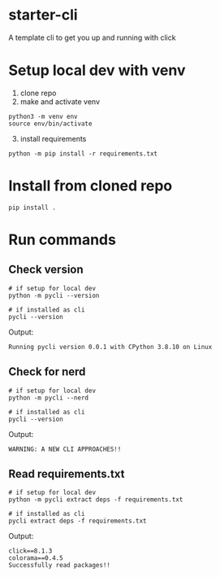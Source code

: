 # starter-cli
A template cli to get you up and running with click

# Setup local dev with venv
1) clone repo
2) make and activate venv

```shell
python3 -m venv env
source env/bin/activate
```
3) install requirements
```shell
python -m pip install -r requirements.txt
```
# Install from cloned repo
```shell
pip install .
```

# Run commands

## Check version

```shell
# if setup for local dev
python -m pycli --version

# if installed as cli
pycli --version
```
Output:

```
Running pycli version 0.0.1 with CPython 3.8.10 on Linux
```

## Check for nerd

```shell
# if setup for local dev
python -m pycli --nerd

# if installed as cli
pycli --version
```
Output:

```
WARNING: A NEW CLI APPROACHES!!
```

## Read requirements.txt

```shell
# if setup for local dev
python -m pycli extract deps -f requirements.txt

# if installed as cli
pycli extract deps -f requirements.txt
```
Output:

```
click==8.1.3
colorama==0.4.5
Successfully read packages!!
```